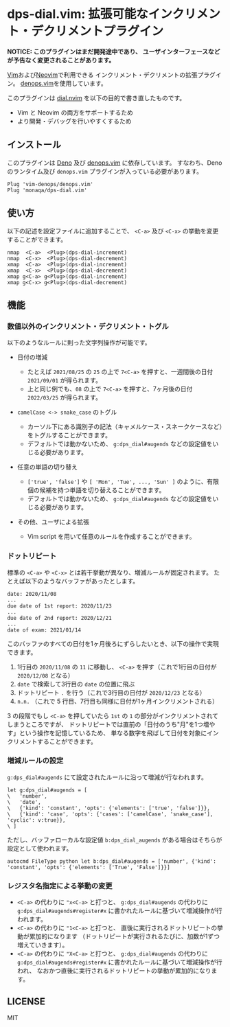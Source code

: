 # dps-dial.vim: 拡張可能なインクリメント・デクリメントプラグイン

**NOTICE: このプラグインはまだ開発途中であり、 ユーザインターフェースなどが予告なく変更されることがあります。**

[Vim](https://github.com/vim/vim)および[Neovim](https://github.com/neovim/neovim)で利用できる
インクリメント・デクリメントの拡張プラグイン。
[denops.vim](https://github.com/vim-denops/denops.vim)を使用しています。

このプラグインは [dial.nvim](https://github.com/monaqa/dial.nvim) を以下の目的で書き直したものです。

- Vim と Neovim の両方をサポートするため
- より開発・デバッグを行いやすくするため

## インストール

このプラグインは [Deno](https://deno.land) 及び
[denops.vim](https://github.com/vim-denops/denops.vim) に依存しています。 すなわち、Deno
のランタイム及び `denops.vim` プラグインが入っている必要があります。

```vim
Plug 'vim-denops/denops.vim'
Plug 'monaqa/dps-dial.vim'
```

## 使い方

以下の記述を設定ファイルに追加することで、 `<C-a>` 及び `<C-x>` の挙動を変更することができます。

```vim
nmap  <C-a>  <Plug>(dps-dial-increment)
nmap  <C-x>  <Plug>(dps-dial-decrement)
xmap  <C-a>  <Plug>(dps-dial-increment)
xmap  <C-x>  <Plug>(dps-dial-decrement)
xmap g<C-a> g<Plug>(dps-dial-increment)
xmap g<C-x> g<Plug>(dps-dial-decrement)
```

## 機能

### 数値以外のインクリメント・デクリメント・トグル

以下のようなルールに則った文字列操作が可能です。

- 日付の増減

  - たとえば `2021/08/25` の `25` の上で `7<C-a>` を押すと、一週間後の日付 `2021/09/01` が得られます。
  - 上と同じ例でも、`08` の上で `7<C-a>` を押すと、7ヶ月後の日付 `2022/03/25` が得られます。

- `camelCase <-> snake_case` のトグル

  - カーソル下にある識別子の記法（キャメルケース・スネークケースなど）をトグルすることができます。
  - デフォルトでは動かないため、 `g:dps_dial#augends` などの設定値をいじる必要があります。

- 任意の単語の切り替え

  - `['true', 'false']` や `[ 'Mon', 'Tue', ..., 'Sun' ]`
    のように、有限個の候補を持つ単語を切り替えることができます。
  - デフォルトでは動かないため、 `g:dps_dial#augends` などの設定値をいじる必要があります。

- その他、ユーザによる拡張

  - Vim script を用いて任意のルールを作成することができます。

### ドットリピート

標準の `<C-a>` や `<C-x>` とは若干挙動が異なり、増減ルールが固定されます。 たとえば以下のようなバッファがあったとします。

```
date: 2020/11/08
...
due date of 1st report: 2020/11/23
...
due date of 2nd report: 2020/12/21
...
date of exam: 2021/01/14
```

このバッファのすべての日付を1ヶ月後ろにずらしたいとき、以下の操作で実現できます。

1. 1行目の `2020/11/08` の `11` に移動し、 `<C-a>` を押す（これで1行目の日付が `2020/12/08` となる）
2. `date` で検索して3行目の `date` の位置に飛ぶ
3. ドットリピート `.` を行う（これで3行目の日付が `2020/12/23` となる）
4. `n.n.` （これで 5 行目、7行目も同様に日付が1ヶ月インクリメントされる）

3 の段階でもし `<C-a>` を押していたら `1st` の `1` の部分がインクリメントされてしまうところですが、
ドットリピートでは直前の「日付のうち"月"を1つ増やす」という操作を記憶しているため、 単なる数字を飛ばして日付を対象にインクリメントすることができます。

### 増減ルールの設定

`g:dps_dial#augends` にて設定されたルールに沿って増減が行なわれます。

```vim
let g:dps_dial#augends = [
\   'number',
\   'date',
\   {'kind': 'constant', 'opts': {'elements': ['true', 'false']}},
\   {'kind': 'case', 'opts': {'cases': ['camelCase', 'snake_case'], 'cyclic': v:true}},
\ ]
```

ただし、バッファローカルな設定値 `b:dps_dial_augends` がある場合はそちらが設定として使われます。

```vim
autocmd FileType python let b:dps_dial#augends = ['number', {'kind': 'constant', 'opts': {'elements': ['True', 'False']}}]
```

### レジスタ名指定による挙動の変更

- `<C-a>` の代わりに `"x<C-a>` と打つと、 `g:dps_dial#augends` の代わりに
  `g:dps_dial#augends#register#x` に書かれたルールに基づいて増減操作が行われます。
- `<C-a>` の代わりに `"1<C-a>` と打つと、 直後に実行されるドットリピートの挙動が累加的になります
  （ドットリピートが実行されるたびに、加数が1ずつ増えていきます）。
- `<C-a>` の代わりに `"X<C-a>` と打つと、 `g:dps_dial#augends` の代わりに
  `g:dps_dial#augends#register#x` に書かれたルールに基づいて増減操作が行われ、
  なおかつ直後に実行されるドットリピートの挙動が累加的になります。

## LICENSE

MIT
